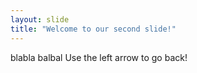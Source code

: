 ```yaml
---
layout: slide
title: "Welcome to our second slide!"
---
```

blabla balbal
Use the left arrow to go back!
